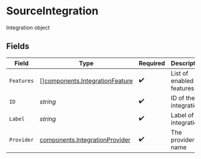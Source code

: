# SourceIntegration

Integration object


## Fields

| Field                                                                        | Type                                                                         | Required                                                                     | Description                                                                  |
| ---------------------------------------------------------------------------- | ---------------------------------------------------------------------------- | ---------------------------------------------------------------------------- | ---------------------------------------------------------------------------- |
| `Features`                                                                   | [][components.IntegrationFeature](../../models/shared/integrationfeature.md) | :heavy_check_mark:                                                           | List of enabled features                                                     |
| `ID`                                                                         | *string*                                                                     | :heavy_check_mark:                                                           | ID of the integration                                                        |
| `Label`                                                                      | *string*                                                                     | :heavy_check_mark:                                                           | Label of the integration                                                     |
| `Provider`                                                                   | [components.IntegrationProvider](../../models/shared/integrationprovider.md) | :heavy_check_mark:                                                           | The provider name                                                            |